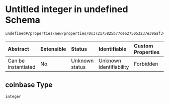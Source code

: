 # Untitled integer in undefined Schema

```txt
undefined#/properties/new/properties/0x372175825b77ce6275053237e39aaf34da4950cddbf25bfe865c894b7c7e3c22/properties/coinbase
```



| Abstract            | Extensible | Status         | Identifiable            | Custom Properties | Additional Properties | Access Restrictions | Defined In                                                           |
| :------------------ | :--------- | :------------- | :---------------------- | :---------------- | :-------------------- | :------------------ | :------------------------------------------------------------------- |
| Can be instantiated | No         | Unknown status | Unknown identifiability | Forbidden         | Allowed               | none                | [Pool.schema.json\*](../out/Pool.schema.json "open original schema") |

## coinbase Type

`integer`
